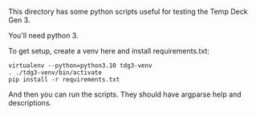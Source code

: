 This directory has some python scripts useful for testing the Temp Deck Gen 3.

You'll need python 3.

To get setup, create a venv here and install requirements.txt:

```
virtualenv --python=python3.10 tdg3-venv
. ./tdg3-venv/bin/activate
pip install -r requirements.txt
```

And then you can run the scripts. They should have argparse help and descriptions. 

